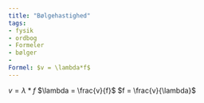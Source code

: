 ```yaml
---
title: "Bølgehastighed"
tags: 
- fysik
- ordbog
- Formeler
- bølger
- 
Formel: $v = \lambda*f$
---
```


$v = \lambda*f$
$\lambda = \frac{v}{f}$
$f = \frac{v}{\lambda}$
